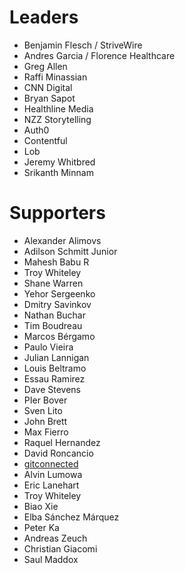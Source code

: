 # Leaders

- Benjamin Flesch / StriveWire
- Andres Garcia / Florence Healthcare
- Greg Allen
- Raffi Minassian
- CNN Digital
- Bryan Sapot
- Healthline Media
- NZZ Storytelling
- Auth0
- Contentful
- Lob
- Jeremy Whitbred
- Srikanth Minnam


# Supporters

- Alexander Alimovs
- Adilson Schmitt Junior
- Mahesh Babu R
- Troy Whiteley
- Shane Warren
- Yehor Sergeenko
- Dmitry Savinkov
- Nathan Buchar
- Tim Boudreau
- Marcos Bérgamo
- Paulo Vieira
- Julian Lannigan
- Louis Beltramo
- Essau Ramirez
- Dave Stevens
- PIer Bover
- Sven Lito
- John Brett
- Max Fierro
- Raquel Hernandez
- David Roncancio
- [gitconnected](https://gitconnected.com)
- Alvin Lumowa
- Eric Lanehart
- Troy Whiteley
- Biao Xie
- Elba Sánchez Márquez
- Peter Ka
- Andreas Zeuch
- Christian Giacomi
- Saul Maddox
